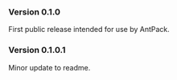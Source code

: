 ### Version 0.1.0
First public release intended for use by AntPack.

### Version 0.1.0.1
Minor update to readme.
